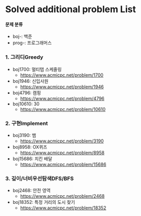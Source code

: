 # Solved additional problem List

#### 문제 분류
* boj-: 백준
* prog-: 프로그래머스

### 1. 그리디Greedy
* boj1700: 멀티탭 스케줄링
    * https://www.acmicpc.net/problem/1700
* boj1946: 신입사원
    * https://www.acmicpc.net/problem/1946
* boj4796: 캠핑
    * https://www.acmicpc.net/problem/4796
* boj10610: 30
    * https://www.acmicpc.net/problem/10610



### 2. 구현Implement
* boj3190: 뱀
    * https://www.acmicpc.net/problem/3190
* boj8958: OX퀴즈
    * https://www.acmicpc.net/problem/8958
* boj15686: 치킨 배달
    * https://www.acmicpc.net/problem/15686



### 3. 깊이/너비우선탐색DFS/BFS
* boj2468: 안전 영역
   * https://www.acmicpc.net/problem/2468
* boj18352:  특정 거리의 도시 찾기
   * https://www.acmicpc.net/problem/18352

